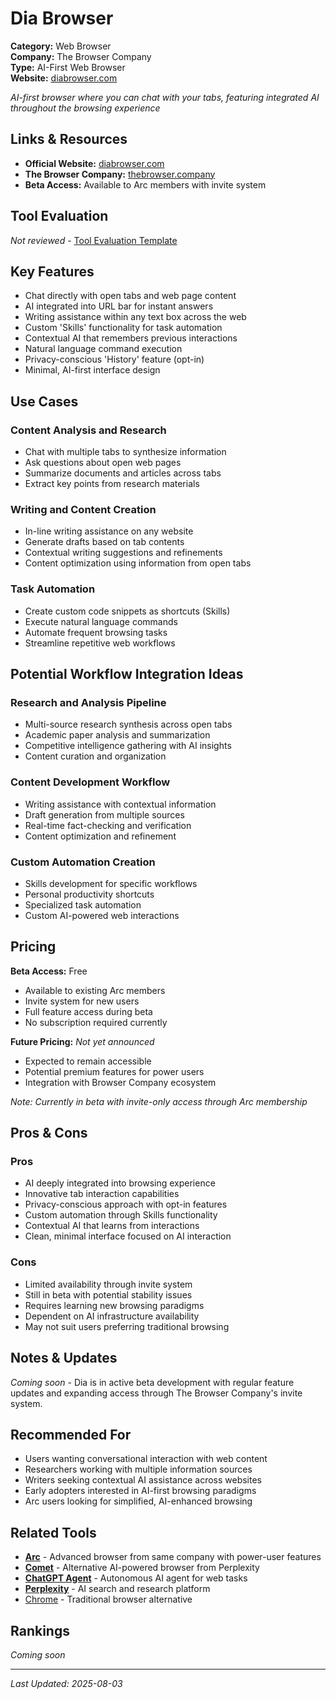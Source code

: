 # Dia Browser

**Category:** Web Browser  
**Company:** The Browser Company  
**Type:** AI-First Web Browser  
**Website:** [diabrowser.com](https://www.diabrowser.com)

*AI-first browser where you can chat with your tabs, featuring integrated AI throughout the browsing experience*

## Links & Resources

- **Official Website:** [diabrowser.com](https://www.diabrowser.com)
- **The Browser Company:** [thebrowser.company](https://thebrowser.company)
- **Beta Access:** Available to Arc members with invite system

## Tool Evaluation

*Not reviewed* - [Tool Evaluation Template](../Tool%20Evaluation%20Template.md)

## Key Features

- Chat directly with open tabs and web page content
- AI integrated into URL bar for instant answers
- Writing assistance within any text box across the web
- Custom 'Skills' functionality for task automation
- Contextual AI that remembers previous interactions
- Natural language command execution
- Privacy-conscious 'History' feature (opt-in)
- Minimal, AI-first interface design

## Use Cases

### Content Analysis and Research
- Chat with multiple tabs to synthesize information
- Ask questions about open web pages
- Summarize documents and articles across tabs
- Extract key points from research materials

### Writing and Content Creation
- In-line writing assistance on any website
- Generate drafts based on tab contents
- Contextual writing suggestions and refinements
- Content optimization using information from open tabs

### Task Automation
- Create custom code snippets as shortcuts (Skills)
- Execute natural language commands
- Automate frequent browsing tasks
- Streamline repetitive web workflows

## Potential Workflow Integration Ideas

### Research and Analysis Pipeline
- Multi-source research synthesis across open tabs
- Academic paper analysis and summarization
- Competitive intelligence gathering with AI insights
- Content curation and organization

### Content Development Workflow
- Writing assistance with contextual information
- Draft generation from multiple sources
- Real-time fact-checking and verification
- Content optimization and refinement

### Custom Automation Creation
- Skills development for specific workflows
- Personal productivity shortcuts
- Specialized task automation
- Custom AI-powered web interactions

## Pricing

**Beta Access:** Free
- Available to existing Arc members
- Invite system for new users
- Full feature access during beta
- No subscription required currently

**Future Pricing:** *Not yet announced*
- Expected to remain accessible
- Potential premium features for power users
- Integration with Browser Company ecosystem

*Note: Currently in beta with invite-only access through Arc membership*

## Pros & Cons

### Pros
- AI deeply integrated into browsing experience
- Innovative tab interaction capabilities
- Privacy-conscious approach with opt-in features
- Custom automation through Skills functionality
- Contextual AI that learns from interactions
- Clean, minimal interface focused on AI interaction

### Cons
- Limited availability through invite system
- Still in beta with potential stability issues
- Requires learning new browsing paradigms
- Dependent on AI infrastructure availability
- May not suit users preferring traditional browsing

## Notes & Updates

*Coming soon* - Dia is in active beta development with regular feature updates and expanding access through The Browser Company's invite system.

## Recommended For

- Users wanting conversational interaction with web content
- Researchers working with multiple information sources
- Writers seeking contextual AI assistance across websites
- Early adopters interested in AI-first browsing paradigms
- Arc users looking for simplified, AI-enhanced browsing

## Related Tools

- **[Arc](https://arc.net)** - Advanced browser from same company with power-user features
- **[Comet](Comet.md)** - Alternative AI-powered browser from Perplexity
- **[ChatGPT Agent](../LLMs/ChatGPT%20Agent.md)** - Autonomous AI agent for web tasks
- **[Perplexity](../Business%20Productivity/Perplexity.md)** - AI search and research platform
- [Chrome](https://chrome.google.com) - Traditional browser alternative

## Rankings

*Coming soon*

---

*Last Updated: 2025-08-03*